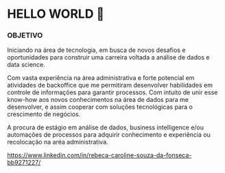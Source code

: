 # HELLO WORLD 👋

### OBJETIVO

Iniciando na área de tecnologia, em busca de novos desafios e oportunidades para construir uma carreira voltada a análise de dados e data science.

Com vasta experiência na área administrativa e forte potencial em atividades de backoffice que me permitiram desenvolver habilidades  em  controle  de informações para garantir processos. Com intuito  de  unir  esse  know-how  aos novos conhecimentos na área de dados para me desenvolver, e assim cooperar com soluções tecnológicas para o crescimento de negócios.

A procura de estágio em análise de dados, business intelligence e/ou automações de processos para adquirir conhecimento e experiência ou recolocação na aréa administrativa.

https://www.linkedin.com/in/rebeca-caroline-souza-da-fonseca-bb9271227/
